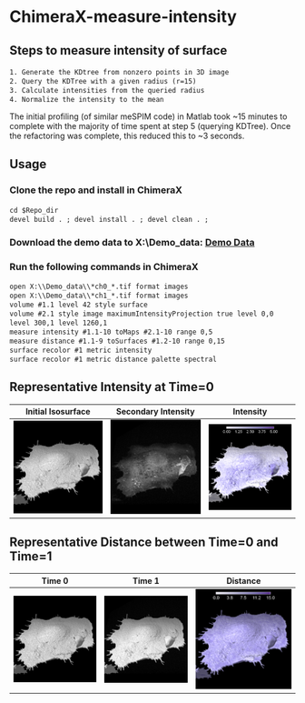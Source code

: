 # ChimeraX-measure-intensity

## Steps to measure intensity of surface

    1. Generate the KDtree from nonzero points in 3D image
    2. Query the KDTree with a given radius (r=15)
    3. Calculate intensities from the queried radius
    4. Normalize the intensity to the mean

The initial profiling (of similar meSPIM code) in Matlab took ~15 minutes to complete with the majority of time spent at step 5 (querying KDTree).
Once the refactoring was complete, this reduced this to ~3 seconds.

## Usage

### Clone the repo and install in ChimeraX

    cd $Repo_dir
    devel build . ; devel install . ; devel clean . ;

### Download the demo data to X:\Demo_data: [Demo Data](https://github.com/bscott711/ChimeraX-measure-intensity/blob/main/demo_data/)

### Run the following commands in ChimeraX

    open X:\\Demo_data\\*ch0_*.tif format images
    open X:\\Demo_data\\*ch1_*.tif format images
    volume #1.1 level 42 style surface
    volume #2.1 style image maximumIntensityProjection true level 0,0 level 300,1 level 1260,1
    measure intensity #1.1-10 toMaps #2.1-10 range 0,5
    measure distance #1.1-9 toSurfaces #1.2-10 range 0,15
    surface recolor #1 metric intensity
    surface recolor #1 metric distance palette spectral

## Representative Intensity at Time=0

|                  Initial Isosurface                  |                   Secondary Intensity                   |                     Intensity                      |
| :--------------------------------------------------: | :-----------------------------------------------------: | :------------------------------------------------: |
| ![Surface Image](/readme_images/Initial_Surface.png) | ![Volume Image](/readme_images/Secondary_Intensity.png) | ![Intensity](/readme_images/Surface_Intensity.png) |

## Representative Distance between Time=0 and Time=1

|                        Time 0                        |                       Time 1                       |                     Distance                     |
| :--------------------------------------------------: | :------------------------------------------------: | :----------------------------------------------: |
| ![Surface Image](/readme_images/Initial_Surface.png) | ![Surface Image](/readme_images/Surface_Time2.png) | ![Distance](/readme_images/Surface_Distance.png) |
